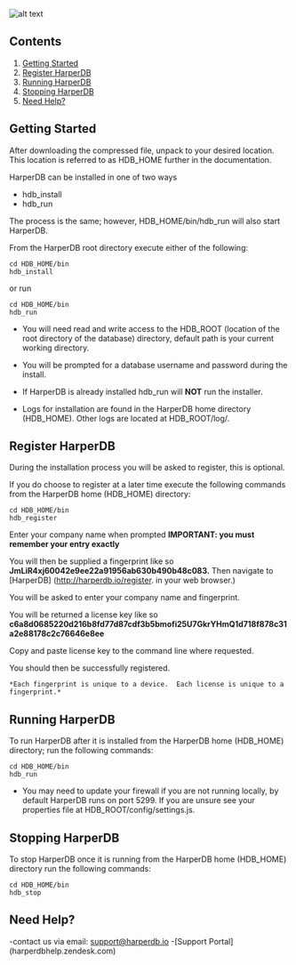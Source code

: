 ![alt text](https://s3.amazonaws.com/hdb-marketing/purple_logo_transparent_662x400.png)

## Contents

1. [Getting Started](#getting-started)
2. [Register HarperDB](#register-harperdb)
3. [Running HarperDB](#running-harperdb)
4. [Stopping HarperDB](#stopping-harperdb)
5. [Need Help?](#need-help)



## Getting Started
After downloading the compressed file, unpack to your desired location.
This location is referred to as HDB_HOME further in the documentation.

HarperDB can be installed in one of two ways
* hdb_install
* hdb_run

The process is the same; however, HDB_HOME/bin/hdb_run will also start HarperDB.

From the HarperDB root directory execute either of the following:

```
cd HDB_HOME/bin
hdb_install

```

or run


```
cd HDB_HOME/bin
hdb_run

```
*    You will need read and write access to the HDB_ROOT (location of the root directory of the database) directory, default path is your current working directory.

*    You will be prompted for a database username and password during the install.

*    If HarperDB is already installed hdb_run will **NOT** run the installer.

*    Logs for installation are found in the HarperDB home directory (HDB_HOME). Other logs are located at HDB_ROOT/log/.

## Register HarperDB

During the installation process you will be asked to register, this is optional.

If you do choose to register at a later time execute the following commands from the HarperDB home (HDB_HOME) directory:

```
cd HDB_HOME/bin
hdb_register

```

Enter your company name when prompted **IMPORTANT: you must remember your entry exactly**

You will then be supplied a fingerprint like so **JmLiR4xj60042e9ee22a91956ab630b490b48c083.**
Then navigate to [HarperDB] (http://harperdb.io/register. in your web browser.)

You will be asked to enter your company name and fingerprint.

You will be returned a license key like so **c6a8d0685220d216b8fd77d87cdf3b5bmofi25U7GkrYHmQ1d718f878c31a2e88178c2c76646e8ee**

Copy and paste license key to the command line where requested.

You should then be successfully registered.

    *Each fingerprint is unique to a device.  Each license is unique to a fingerprint.*

## Running HarperDB

To run HarperDB after it is installed from the HarperDB home (HDB_HOME) directory; run the following commands:

```
cd HDB_HOME/bin
hdb_run

```
* You may need to update your firewall if you are not running locally, by default HarperDB runs on port 5299.  If you are unsure see your properties file at HDB_ROOT/config/settings.js.

## Stopping HarperDB

To stop HarperDB once it is running from the HarperDB home (HDB_HOME) directory run the following commands:

```
cd HDB_HOME/bin
hdb_stop

```
## Need Help?

-contact us via email: support@harperdb.io
-[Support Portal] (harperdbhelp.zendesk.com)


